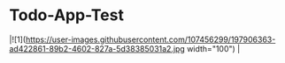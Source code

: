 # Todo-App-Test
|![1](https://user-images.githubusercontent.com/107456299/197906363-ad422861-89b2-4602-827a-5d38385031a2.jpg width="100")
|
